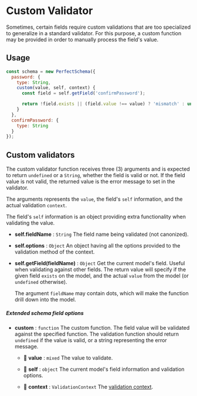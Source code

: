 # Custom Validator

Sometimes, certain fields require custom validations that are too specialized
to generalize in a standard validator. For this purpose, a custom function may
be provided in order to manually process the field's value.

## Usage

```js
const schema = new PerfectSchema({
  password: {
    type: String,
    custom(value, self, context) {
      const field = self.getField('confirmPassword');

      return !field.exists || (field.value !== value) ? 'mismatch' : undefined;
    }
  },
  confirmPassword: {
    type: String
  }
});
```

## Custom validators

The custom validator function receives three (3) arguments and is expected to return
`undefined` or a `String`, whether the field is valid or not. If the field value is
not valid, the returned value is the error message to set in the validator.

The arguments represents the `value`, the field's `self` information, and the actual
validation `context`.

The field's `self` information is an object providing extra functionality when validating
the value.

* **self.fieldName** : `String`
  The field name being validated (not canonized).

* **self.options** : `Object`
  An object having all the options provided to the validation method of the context.

* **self.getField(fieldName)** : `Object`
  Get the current model's field. Useful when validating against other fields. The
  return value will specify if the given field `exists` on the model, and the actual
  `value` from the model (or `undefined` otherwise).

  The argument `fieldName` may contain dots, which will make the function drill down
  into the model.


##### Extended schema field options

* **custom** : `function`
  The custom function. The field value will be validated against the specified
  function. The validation function should return `undefined` if the value is
  valid, or a string representing the error message.

  * :small_blue_diamond: **value** : `mixed`
    The value to validate.

  * :small_blue_diamond: **self** : `object`
    The current model's field information and validation options.

  * :small_blue_diamond: **context** : `ValidationContext`
    The [validation context](https://perfect-schema.github.io/perfect-schema/docs/api.html).